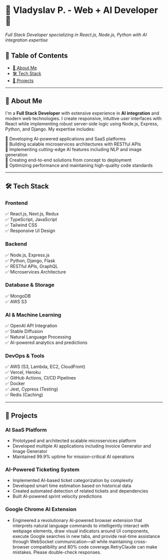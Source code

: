 # **🚀 Vladyslav P. - Web + AI Developer** 👋
*Full Stack Developer specializing in React.js, Node.js, Python with AI integration expertise*

## **📌 Table of Contents**
- [📖 About Me](#-about-me)
- [🛠 Tech Stack](#-tech-stack)
- [🚀 Projects](#-projects)
---

## **📖 About Me**
I'm a **Full Stack Developer** with extensive experience in **AI integration** and modern web technologies. I create responsive, intuitive user interfaces with React while implementing robust server-side logic using Node.js, Express, Python, and Django. My expertise includes:

🔹 Developing AI-powered applications and SaaS platforms  
🔹 Building scalable microservices architectures with RESTful APIs  
🔹 Implementing cutting-edge AI features including NLP and image generation  
🔹 Creating end-to-end solutions from concept to deployment  
🔹 Optimizing performance and maintaining high-quality code standards  



---

## **🛠 Tech Stack**
### **Frontend**
✅ React.js, Next.js, Redux  
✅ TypeScript, JavaScript  
✅ Tailwind CSS  
✅ Responsive UI Design  

### **Backend**
✅ Node.js, Express.js  
✅ Python, Django, Flask  
✅ RESTful APIs, GraphQL  
✅ Microservices Architecture  

### **Database & Storage**
✅ MongoDB  
✅ AWS S3  

### **AI & Machine Learning**
✅ OpenAI API Integration  
✅ Stable Diffusion  
✅ Natural Language Processing  
✅ AI-powered analytics and predictions  

### **DevOps & Tools**
✅ AWS (S3, Lambda, EC2, CloudFront)  
✅ Vercel, Heroku  
✅ GitHub Actions, CI/CD Pipelines  
✅ Docker  
✅ Jest, Cypress (Testing)  
✅ Redis (Caching)  

---

## **🚀 Projects**
### **AI SaaS Platform**
- Prototyped and architected scalable microservices platform
- Developed multiple AI applications including Invoice Generator and Image Generator
- Maintained 99.9% uptime for mission-critical AI operations

### **AI-Powered Ticketing System**
- Implemented AI-based ticket categorization by complexity
- Developed smart time estimation based on historical data
- Created automated detection of related tickets and dependencies
- Built AI-powered sprint velocity predictions

### **Google Chrome AI Extension**
- Engineered a revolutionary AI-powered browser extension that interprets natural language commands to intelligently interact with webpage elements, draw visual indicators around UI components, execute Google searches in new tabs, and provide real-time assistance through WebSocket communication—all while maintaining cross-browser compatibility and 80% code coverage.RetryClaude can make mistakes. Please double-check responses.
